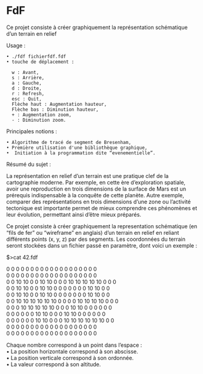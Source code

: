 # FdF
Ce projet consiste à créer graphiquement la représentation schématique d’un terrain en relief

Usage :

    • ./fdf fichierfdf.fdf
    • touche de déplacement :

      w : Avant,
      s : Arrière,
      a : Gauche,
      d : Droite,
      r : Refresh,
      esc : Quit,
      Flèche haut : Augmentation hauteur,
      Flèche bas : Diminution hauteur,
      + : Augmentation zoom,
      - : Diminution zoom.

Principales notions :

    • Algorithme de tracé de segment de Bresenham,
    • Première utilisation d'une bibliothèque graphique,
    •  Initiation à la programmation dite “evenementielle”.

Résumé du sujet :

La représentation en relief d’un terrain est une pratique clef de la cartographie moderne.
Par exemple, en cette ère d’exploration spatiale, avoir une reproduction en trois
dimensions de la surface de Mars est un prérequis indispensable à la conquête de cette
planète. Autre exemple, comparer des représentations en trois dimensions d’une zone ou
l’activité tectonique est importante permet de mieux comprendre ces phénomènes et leur
évolution, permettant ainsi d’être mieux préparés.

Ce projet consiste à créer graphiquement la representation schématique (en “fils de
fer” ou “wireframe” en anglais) d’un terrain en relief en reliant différents points (x, y,
z) par des segments. Les coordonnées du terrain seront stockées dans un fichier passé en
paramètre, dont voici un exemple :

$>cat 42.fdf

0 0 0 0 0 0 0 0 0 0 0 0 0 0 0 0 0 0 0\
0 0 0 0 0 0 0 0 0 0 0 0 0 0 0 0 0 0 0\
0 0 10 10 0 0 10 10 0 0 0 10 10 10 10 10 0 0 0\
0 0 10 10 0 0 10 10 0 0 0 0 0 0 0 10 10 0 0\
0 0 10 10 0 0 10 10 0 0 0 0 0 0 0 10 10 0 0\
0 0 10 10 10 10 10 10 0 0 0 0 10 10 10 10 0 0 0\
0 0 0 10 10 10 10 10 0 0 0 10 10 0 0 0 0 0 0\
0 0 0 0 0 0 10 10 0 0 0 10 10 0 0 0 0 0 0\
0 0 0 0 0 0 10 10 0 0 0 10 10 10 10 10 10 0 0\
0 0 0 0 0 0 0 0 0 0 0 0 0 0 0 0 0 0 0\
0 0 0 0 0 0 0 0 0 0 0 0 0 0 0 0 0 0 0

Chaque nombre correspond à un point dans l’espace :\
• La position horizontale correspond à son abscisse.\
• La position verticale correspond à son ordonnée.\
• La valeur correspond à son altitude.
